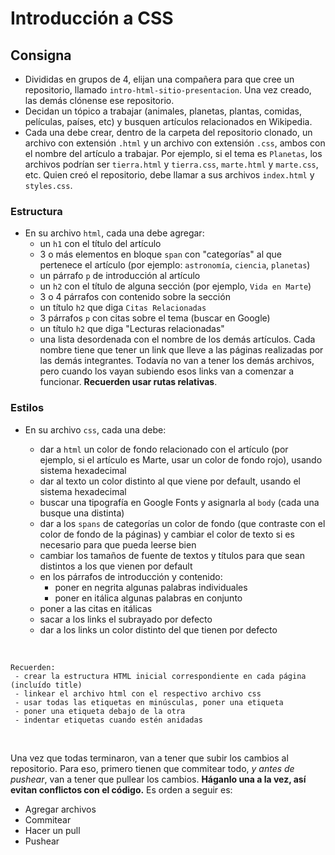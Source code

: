 # Introducción a CSS

## Consigna


- Divididas en grupos de 4, elijan una compañera para que cree un repositorio, llamado `intro-html-sitio-presentacion`. Una vez creado, las demás clónense ese repositorio.
- Decidan un tópico a trabajar (animales, planetas, plantas, comidas, películas, países, etc) y busquen artículos relacionados en Wikipedia.
- Cada una debe crear, dentro de la carpeta del repositorio clonado, un archivo con extensión `.html` y un archivo con extensión `.css`, ambos con el nombre del artículo a trabajar. Por ejemplo, si el tema es `Planetas`, los archivos podrían ser `tierra.html` y `tierra.css`, `marte.html` y `marte.css`, etc. Quien creó el repositorio, debe llamar a sus archivos `index.html` y `styles.css`.

### Estructura

- En su archivo `html`, cada una debe agregar:
    - un `h1` con el título del artículo
    - 3 o más elementos en bloque `span` con "categorías" al que pertenece el artículo (por ejemplo: `astronomía`, `ciencia`, `planetas`)
    - un párrafo `p` de introducción al artículo
    - un `h2` con el título de alguna sección (por ejemplo, `Vida en Marte`)
    - 3 o 4 párrafos con contenido sobre la sección
    - un título `h2` que diga `Citas Relacionadas`
    - 3 párrafos `p` con citas sobre el tema (buscar en Google)
    - un título `h2` que diga "Lecturas relacionadas"
    - una lista desordenada con el nombre de los demás artículos. Cada nombre tiene que tener un link que lleve a las páginas realizadas por las demás integrantes. Todavía no van a tener los demás archivos, pero cuando los vayan subiendo esos links van a comenzar a funcionar. **Recuerden usar rutas relativas**.

### Estilos

- En su archivo `css`, cada una debe:

  - dar a `html` un color de fondo relacionado con el artículo (por ejemplo, si el artículo es Marte, usar un color de fondo rojo), usando sistema hexadecimal
  - dar al texto un color distinto al que viene por default, usando el sistema hexadecimal
  - buscar una tipografía en Google Fonts y asignarla al `body` (cada una busque una distinta)
  - dar a los `spans` de categorías un color de fondo (que contraste con el color de fondo de la páginas) y cambiar el color de texto si es necesario para que pueda leerse bien
  - cambiar los tamaños de fuente de textos y títulos para que sean distintos a los que vienen por default
  - en los párrafos de introducción y contenido:
    - poner en negrita algunas palabras individuales
    - poner en itálica algunas palabras en conjunto
  - poner a las citas en itálicas
  - sacar a los links el subrayado por defecto
  - dar a los links un color distinto del que tienen por defecto
<br>

```
Recuerden: 
 - crear la estructura HTML inicial correspondiente en cada página (incluído title)
 - linkear el archivo html con el respectivo archivo css
 - usar todas las etiquetas en minúsculas, poner una etiqueta 
 - poner una etiqueta debajo de la otra
 - indentar etiquetas cuando estén anidadas
```
<br>

Una vez que todas terminaron, van a tener que subir los cambios al repositorio. Para eso, primero tienen que commitear todo, *y antes de pushear*, van a tener que pullear los cambios. **Háganlo una a la vez, así evitan conflictos con el código.** Es orden a seguir es:
- Agregar archivos
- Commitear
- Hacer un pull
- Pushear


